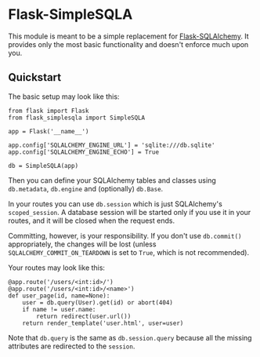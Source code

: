 Flask-SimpleSQLA
================

This module is meant to be a simple replacement for [Flask-SQLAlchemy][flask-sqlalchemy]. It provides only the most basic functionality and doesn't enforce much upon you.

## Quickstart

The basic setup may look like this:

    from flask import Flask
    from flask_simplesqla import SimpleSQLA

    app = Flask('__name__')

    app.config['SQLALCHEMY_ENGINE_URL'] = 'sqlite:///db.sqlite'
    app.config['SQLALCHEMY_ENGINE_ECHO'] = True

    db = SimpleSQLA(app)

Then you can define your SQLAlchemy tables and classes using `db.metadata`, `db.engine` and (optionally) `db.Base`.

In your routes you can use `db.session` which is just SQLAlchemy's `scoped_session`. A database session will be started only if you use it in your routes, and it will be closed when the request ends.

Committing, however, is your responsibility. If you don't use `db.commit()` appropriately, the changes will be lost (unless `SQLALCHEMY_COMMIT_ON_TEARDOWN` is set to `True`, which is not recommended).

Your routes may look like this:

    @app.route('/users/<int:id>/')
    @app.route('/users/<int:id>/<name>')
    def user_page(id, name=None):
        user = db.query(User).get(id) or abort(404)
        if name != user.name:
            return redirect(user.url())
        return render_template('user.html', user=user)

Note that `db.query` is the same as `db.session.query` because all the missing attributes are redirected to the `session`.



[flask-sqlalchemy]: https://github.com/mitsuhiko/flask-sqlalchemy
